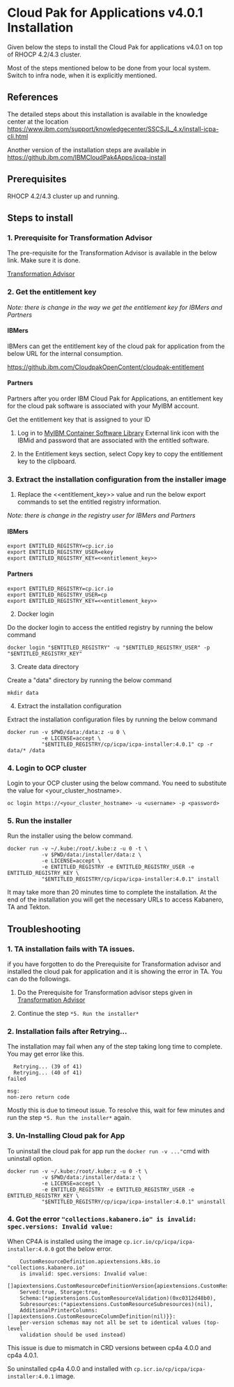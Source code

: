 # Cloud Pak for Applications v4.0.1 Installation

Given below the steps to install the Cloud Pak for applications v4.0.1 on top of RHOCP 4.2/4.3 cluster.

Most of the steps mentioned below to be done from your local system. Switch to infra node, when it is explicitly mentioned.

## References

The detailed steps about this installation is available in the knowledge center at the location https://www.ibm.com/support/knowledgecenter/SSCSJL_4.x/install-icpa-cli.html

Another version of the installation steps are available in https://github.ibm.com/IBMCloudPak4Apps/icpa-install

## Prerequisites

RHOCP 4.2/4.3 cluster up and running. 

## Steps to install

### 1. Prerequisite for Transformation Advisor

The pre-requisite for the Transformation Advisor is available in the below link. Make sure it is done.

[Transformation Advisor](TA-Prerequisite-install.md)

### 2. Get the entitlement key

*Note: there is change in the way we get the entitlement key for IBMers and Partners*

#### IBMers

IBMers can get the entitlement key of the cloud pak for application from the below URL for the internal consumption.

https://github.ibm.com/CloudpakOpenContent/cloudpak-entitlement

#### Partners

Partners after you order IBM Cloud Pak for Applications, an entitlement key for the cloud pak software is associated with your MyIBM account.

Get the entitlement key that is assigned to your ID

1. Log in to [MyIBM Container Software Library](https://myibm.ibm.com/products-services/containerlibrary)  External link icon with the IBMid and password that are associated with the entitled software.

2. In the Entitlement keys section, select Copy key to copy the entitlement key to the clipboard.

### 3. Extract the installation configuration from the installer image

1. Replace the <<entitlement_key>> value and run the below export commands to set the entitled registry information.

*Note: there is change in the registry user for IBMers and Partners*

#### IBMers
```
export ENTITLED_REGISTRY=cp.icr.io
export ENTITLED_REGISTRY_USER=ekey
export ENTITLED_REGISTRY_KEY=<<entitlement_key>>
```

#### Partners
```
export ENTITLED_REGISTRY=cp.icr.io
export ENTITLED_REGISTRY_USER=cp
export ENTITLED_REGISTRY_KEY=<<entitlement_key>>
```

2. Docker login 

Do the docker login to access the entitled registry by running the below command

```
docker login "$ENTITLED_REGISTRY" -u "$ENTITLED_REGISTRY_USER" -p "$ENTITLED_REGISTRY_KEY"

```

3. Create data directory

Create a "data" directory by running the below command

```
mkdir data
```

4. Extract the installation configuration

Extract the installation configuration files by running the below command 

```
docker run -v $PWD/data:/data:z -u 0 \
           -e LICENSE=accept \
           "$ENTITLED_REGISTRY/cp/icpa/icpa-installer:4.0.1" cp -r data/* /data
```

### 4. Login to OCP cluster

Login to your OCP cluster using the below command. You need to substitute the value for <your_cluster_hostname>.

```
oc login https://<your_cluster_hostname> -u <username> -p <password>
```

### 5. Run the installer

Run the installer using the below command. 

```
docker run -v ~/.kube:/root/.kube:z -u 0 -t \
           -v $PWD/data:/installer/data:z \
           -e LICENSE=accept \
           -e ENTITLED_REGISTRY -e ENTITLED_REGISTRY_USER -e ENTITLED_REGISTRY_KEY \
           "$ENTITLED_REGISTRY/cp/icpa/icpa-installer:4.0.1" install
```

It may take more than 20 minutes time to complete the installation. At the end of the installation you will get the necessary URLs to access Kabanero, TA and Tekton.

## Troubleshooting

### 1. TA installation fails with TA issues.

if you have forgotten to do the Prerequisite for Transformation advisor and installed the cloud pak for application and it is showing the error in TA. You can do the followings.

1. Do the Prerequisite for Transformation advisor steps given in [Transformation Advisor](TA-Prerequisite-install.md)

2. Continue the step `*5. Run the installer*`

### 2. Installation fails after Retrying... 

The installation may fail when any of the step taking long time to complete. You may get error like this.
```
  Retrying... (39 of 41)
  Retrying... (40 of 41)
failed

msg: 
non-zero return code
```

Mostly this is due to timeout issue. To resolve this, wait for few minutes and run the step  `*5. Run the installer*` again.

### 3. Un-Installing Cloud pak for App

To uninstall the cloud pak for app run the `docker run -v ..."`cmd with uninstall option.
```
docker run -v ~/.kube:/root/.kube:z -u 0 -t \
           -v $PWD/data:/installer/data:z \
           -e LICENSE=accept \
           -e ENTITLED_REGISTRY -e ENTITLED_REGISTRY_USER -e ENTITLED_REGISTRY_KEY \
           "$ENTITLED_REGISTRY/cp/icpa/icpa-installer:4.0.1" uninstall
```

### 4. Got the error `"collections.kabanero.io" is invalid: spec.versions: Invalid value:`

When CP4A is installed using the image `cp.icr.io/cp/icpa/icpa-installer:4.0.0` got the below error.

```
    CustomResourceDefinition.apiextensions.k8s.io "collections.kabanero.io"
    is invalid: spec.versions: Invalid value:
    []apiextensions.CustomResourceDefinitionVersion{apiextensions.CustomResourceDefinitionVersion{Name:"v1alpha1",
    Served:true, Storage:true,
    Schema:(*apiextensions.CustomResourceValidation)(0xc0312d48b0),
    Subresources:(*apiextensions.CustomResourceSubresources)(nil),
    AdditionalPrinterColumns:[]apiextensions.CustomResourceColumnDefinition(nil)}}:
    per-version schemas may not all be set to identical values (top-level
    validation should be used instead)
```

This issue is due to mismatch in CRD versions between cp4a 4.0.0 and cp4a 4.0.1. 

So uninstalled cp4a 4.0.0 and installed with `cp.icr.io/cp/icpa/icpa-installer:4.0.1` image.
